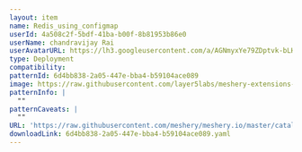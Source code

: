 ```yaml
---
layout: item
name: Redis_using_configmap
userId: 4a508c2f-5bdf-41ba-b00f-8b81953b86e0
userName: chandravijay Rai
userAvatarURL: https://lh3.googleusercontent.com/a/AGNmyxYe79ZDptvk-bLHVH3JPa8Uj88asr6r_aT405fsbw=s96-c
type: Deployment
compatibility: 
patternId: 6d4bb838-2a05-447e-bba4-b59104ace089
image: https://raw.githubusercontent.com/layer5labs/meshery-extensions-packages/master/action-assets/design-assets/6d4bb838-2a05-447e-bba4-b59104ace089-light.png,https://raw.githubusercontent.com/layer5labs/meshery-extensions-packages/master/action-assets/design-assets/6d4bb838-2a05-447e-bba4-b59104ace089-dark.png
patternInfo: |
  ""
patternCaveats: |
  ""
URL: 'https://raw.githubusercontent.com/meshery/meshery.io/master/catalog/6d4bb838-2a05-447e-bba4-b59104ace089.yaml'
downloadLink: 6d4bb838-2a05-447e-bba4-b59104ace089.yaml
---
```

